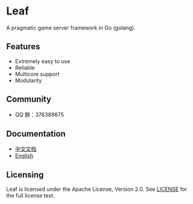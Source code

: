 Leaf
====
A pragmatic game server framework in Go (golang).

Features
---------

* Extremely easy to use
* Reliable
* Multicore support
* Modularity

Community
---------

* QQ 群：376389675

Documentation
---------

* [中文文档](https://github.com/fireice009/leaf/blob/master/TUTORIAL_ZH.md)
* [English](https://github.com/fireice009/leaf/blob/master/TUTORIAL_EN.md)

Licensing
---------

Leaf is licensed under the Apache License, Version 2.0. See [LICENSE](https://github.com/fireice009/leaf/blob/master/LICENSE) for the full license text.
